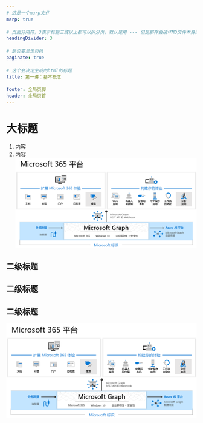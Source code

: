 ```yaml
---
# 这是一个marp文件
marp: true

# 页面分隔符，3表示标题三或以上都可以拆分页，默认是用 --- 但是那样会破坏MD文件本身的逻辑
headingDivider: 3 

# 是否要显示页码
paginate: true 

# 这个会决定生成的html的标题
title: 第一讲：基本概念 

footer: 全局页脚
header: 全局页首
---
```


# 大标题
1. 内容
1. 内容
![bg fit right](images/msgraph.png)

## 二级标题


## 二级标题
<!-- 备注文字，可以在演讲者模式中使用 -->

## 二级标题

![w:300](images/msgraph.png)